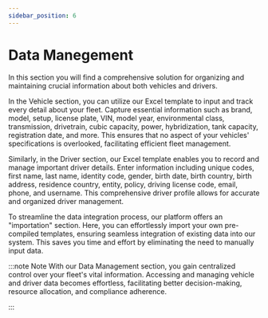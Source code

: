 ```yaml
---
sidebar_position: 6
---
```


# Data Manegement

In this section you will find a comprehensive solution for organizing and maintaining crucial information about both vehicles and drivers.

In the Vehicle section, you can utilize our Excel template to input and track every detail about your fleet. Capture essential information such as brand, model, setup, license plate, VIN, model year, environmental class, transmission, drivetrain, cubic capacity, power, hybridization, tank capacity, registration date, and more. This ensures that no aspect of your vehicles' specifications is overlooked, facilitating efficient fleet management.

Similarly, in the Driver section, our Excel template enables you to record and manage important driver details. Enter information including unique codes, first name, last name, identity code, gender, birth date, birth country, birth address, residence country, entity, policy, driving license code, email, phone, and username. This comprehensive driver profile allows for accurate and organized driver management.

To streamline the data integration process, our platform offers an "importation" section. Here, you can effortlessly import your own pre-compiled templates, ensuring seamless integration of existing data into our system. This saves you time and effort by eliminating the need to manually input data.

:::note Note
With our Data Management section, you gain centralized control over your fleet's vital information. Accessing and managing vehicle and driver data becomes effortless, facilitating better decision-making, resource allocation, and compliance adherence.

:::